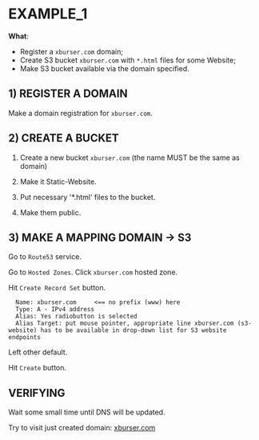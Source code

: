 # EXAMPLE_1

**What**: 

  - Register a `xburser.com` domain;
  - Create S3 bucket `xburser.com` with `*.html` files for some Website;
  - Make S3 bucket available via the domain specified.
  
  
## 1) REGISTER A DOMAIN

Make a domain registration for `xburser.com`.



## 2) CREATE A BUCKET

  1. Create a new bucket `xburser.com` (the name MUST be the same as domain)

  2. Make it Static-Website.

  3. Put necessary '*.html' files to the bucket.

  4. Make them public.


## 3) MAKE A MAPPING DOMAIN -> S3

Go to `Route53` service.

Go to `Hosted Zones`. Click `xburser.com` hosted zone.

Hit `Create Record Set` button. 

```
  Name: xburser.com     <== no prefix (www) here
  Type: A - IPv4 address
  Alias: Yes radiobutton is selected
  Alias Target: put mouse pointer, appropriate line xburser.com (s3-website) has to be available in drop-down list for S3 website endpoints
```

Left other default.

Hit `Create` button.


## VERIFYING

Wait some small time until DNS will be updated.

Try to visit just created domain: [xburser.com](http://xburser.com)
































